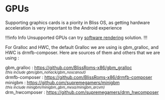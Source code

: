 # GPUs

Supporting graphics cards is a piority in Bliss OS, as getting hardware acceleration is very important to the Android experience

!!!info Info
Unsupported GPUs can try [software rendering](../../Software/software-rendering.md) solution.
!!!

For Gralloc and HWC, the default Gralloc we are using is gbm_gralloc, and HWC is drmfb-composer. Here are sources of them and others that we are using :

gbm_gralloc : https://github.com/BlissRoms-x86/gbm_gralloc<br>
<span style="font-size:0.8em;">*(this include gbm/gbm_nohack/gbm_noscanout)*</span><br>
drmfb-composer : https://github.com/BlissRoms-x86/drmfb-composer<br>
minigbm : https://github.com/supremegamers/minigbm<br>
<span style="font-size:0.8em;">*(this include minigbm/minigbm_gbm_mesa/minigbm_arcvm)*</span><br>
drm_hwcomposer : https://github.com/supremegamers/drm_hwcomposer<br>

